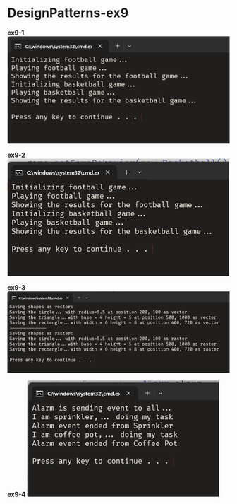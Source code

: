 # DesignPatterns-ex9

**ex9-1**
![alt text](./output1.png)

**ex9-2**
![alt text](./output2.png)

**ex9-3**
![alt text](./output3.png)

**ex9-4**
![alt text](./output4.png)